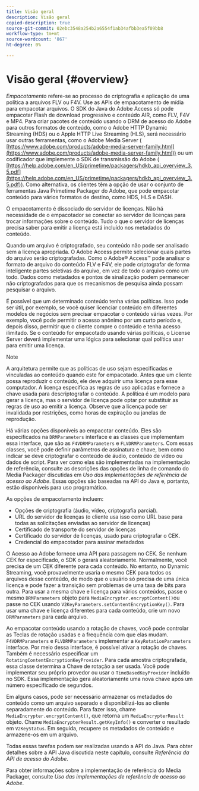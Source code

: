 ```yaml
---
title: Visão geral
description: Visão geral
copied-description: true
source-git-commit: 02ebc3548a254b2a6554f1ab34afbb3ea5f09bb8
workflow-type: tm+mt
source-wordcount: '867'
ht-degree: 0%

---
```


# Visão geral {#overview}

*Empacotamento* refere-se ao processo de criptografia e aplicação de uma política a arquivos FLV ou F4V. Use as APIs de empacotamento de mídia para empacotar arquivos. O SDK do Java do Adobe Access só pode empacotar Flash de download progressivo e conteúdo AIR, como FLV, F4V e MP4. Para criar pacotes de conteúdo usando o DRM de acesso do Adobe para outros formatos de conteúdo, como o Adobe HTTP Dynamic Streaming (HDS) ou o Apple HTTP Live Streaming (HLS), será necessário usar outras ferramentas, como o Adobe Media Server ( [https://www.adobe.com/products/adobe-media-server-family.html](https://www.adobe.com/products/adobe-media-server-family.html)) ou um codificador que implemente o SDK de transmissão do Adobe ( [https://help.adobe.com/en_US/primetime/packagers/hdkb_api_overview_3.5.pdf](https://help.adobe.com/en_US/primetime/packagers/hdkb_api_overview_3.5.pdf)). Como alternativa, os clientes têm a opção de usar o conjunto de ferramentas Java Primetime Packager do Adobe, que pode empacotar conteúdo para vários formatos de destino, como HDS, HLS e DASH.

O empacotamento é dissociado do servidor de licenças. Não há necessidade de o empacotador se conectar ao servidor de licenças para trocar informações sobre o conteúdo. Tudo o que o servidor de licenças precisa saber para emitir a licença está incluído nos metadados do conteúdo.

Quando um arquivo é criptografado, seu conteúdo não pode ser analisado sem a licença apropriada. O Adobe Access permite selecionar quais partes do arquivo serão criptografadas. Como o Adobe® Access™ pode analisar o formato de arquivo do conteúdo FLV e F4V, ele pode criptografar de forma inteligente partes seletivas do arquivo, em vez de todo o arquivo como um todo. Dados como metadados e pontos de sinalização podem permanecer não criptografados para que os mecanismos de pesquisa ainda possam pesquisar o arquivo.

É possível que um determinado conteúdo tenha várias políticas. Isso pode ser útil, por exemplo, se você quiser licenciar conteúdo em diferentes modelos de negócios sem precisar empacotar o conteúdo várias vezes. Por exemplo, você pode permitir o acesso anônimo por um curto período e, depois disso, permitir que o cliente compre o conteúdo e tenha acesso ilimitado. Se o conteúdo for empacotado usando várias políticas, o License Server deverá implementar uma lógica para selecionar qual política usar para emitir uma licença.

>[!NOTE]
>
>A arquitetura permite que as políticas de uso sejam especificadas e vinculadas ao conteúdo quando este for empacotado. Antes que um cliente possa reproduzir o conteúdo, ele deve adquirir uma licença para esse computador. A licença especifica as regras de uso aplicadas e fornece a chave usada para descriptografar o conteúdo. A política é um modelo para gerar a licença, mas o servidor de licença pode optar por substituir as regras de uso ao emitir a licença. Observe que a licença pode ser invalidada por restrições, como horas de expiração ou janelas de reprodução.

Há várias opções disponíveis ao empacotar conteúdo. Eles são especificados na `DRMParameters` interface e as classes que implementam essa interface, que são as `F4VDRMParameters` e `FLVDRMParameters`. Com essas classes, você pode definir parâmetros de assinatura e chave, bem como indicar se deve criptografar o conteúdo de áudio, conteúdo de vídeo ou dados de script. Para ver como elas são implementadas na implementação de referência, consulte as descrições das opções de linha de comando do Media Packager discutidas em *Uso das implementações de referência de acesso ao Adobe*. Essas opções são baseadas na API do Java e, portanto, estão disponíveis para uso programático.

As opções de empacotamento incluem:

* Opções de criptografia (áudio, vídeo, criptografia parcial).
* URL do servidor de licenças (o cliente usa isso como URL base para todas as solicitações enviadas ao servidor de licenças)
* Certificado de transporte do servidor de licenças
* Certificado do servidor de licenças, usado para criptografar o CEK.
* Credencial do empacotador para assinar metadados

O Acesso ao Adobe fornece uma API para passagem no CEK. Se nenhum CEK for especificado, o SDK o gerará aleatoriamente. Normalmente, você precisa de um CEK diferente para cada conteúdo. No entanto, no Dynamic Streaming, você provavelmente usaria o mesmo CEK para todos os arquivos desse conteúdo, de modo que o usuário só precisa de uma única licença e pode fazer a transição sem problemas de uma taxa de bits para outra. Para usar a mesma chave e licença para vários conteúdos, passe o mesmo `DRMParameters` objeto para `MediaEncrypter.encryptContent()`ou passe no CEK usando `V2KeyParameters.setContentEncryptionKey()`. Para usar uma chave e licença diferentes para cada conteúdo, crie um novo `DRMParameters` para cada arquivo.

Ao empacotar conteúdo usando a rotação de chaves, você pode controlar as Teclas de rotação usadas e a frequência com que elas mudam. `F4VDRMParameters` e `FLVDRMParameters` implementar a `KeyRotationParameters` interface. Por meio dessa interface, é possível ativar a rotação de chaves. Também é necessário especificar um `RotatingContentEncryptionKeyProvider`. Para cada amostra criptografada, essa classe determina a Chave de rotação a ser usada. Você pode implementar seu próprio provedor ou usar o `TimeBasedKeyProvider` incluído no SDK. Essa implementação gera aleatoriamente uma nova chave após um número especificado de segundos.

Em alguns casos, pode ser necessário armazenar os metadados do conteúdo como um arquivo separado e disponibilizá-los ao cliente separadamente do conteúdo. Para fazer isso, chame `MediaEncrypter.encryptContent()`, que retorna um `MediaEncrypterResult` objeto. Chame `MediaEncrypterResult.getKeyInfo()` e converter o resultado em `V2KeyStatus`. Em seguida, recupere os metadados de conteúdo e armazene-os em um arquivo.

Todas essas tarefas podem ser realizadas usando a API do Java. Para obter detalhes sobre a API Java discutida neste capítulo, consulte *Referência da API de acesso do Adobe*.

Para obter informações sobre a implementação de referência do Media Packager, consulte *Uso das implementações de referência de acesso ao Adobe*.
